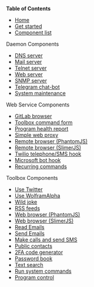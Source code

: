 __Table of Contents__
* [Home](https://github.com/HouzuoGuo/laitos/wiki)
* [Get started](https://github.com/HouzuoGuo/laitos/wiki/Get-started)
* [Component list](https://github.com/HouzuoGuo/laitos/wiki/Component-list)

Daemon Components
* [DNS server](https://github.com/HouzuoGuo/laitos/wiki/Daemon:-DNS-server)
* [Mail server](https://github.com/HouzuoGuo/laitos/wiki/Daemon:-mail-server)
* [Telnet server](https://github.com/HouzuoGuo/laitos/wiki/Daemon:-telnet-server)
* [Web server](https://github.com/HouzuoGuo/laitos/wiki/Daemon:-web-server)
* [SNMP server](https://github.com/HouzuoGuo/laitos/wiki/Daemon:-SNMP-server)
* [Telegram chat-bot](https://github.com/HouzuoGuo/laitos/wiki/Daemon:-telegram-chat-bot)
* [System maintenance](https://github.com/HouzuoGuo/laitos/wiki/Daemon:-system-maintenance)

Web Service Components
* [GitLab browser](https://github.com/HouzuoGuo/laitos/wiki/Web-service:-GitLab-browser)
* [Toolbox command form](https://github.com/HouzuoGuo/laitos/wiki/Web-service:-toolbox-features-form)
* [Program health report](https://github.com/HouzuoGuo/laitos/wiki/Web-service:-program-health-report)
* [Simple web proxy](https://github.com/HouzuoGuo/laitos/wiki/Web-service:-simple-proxy)
* [Remote browser (PhantomJS)](https://github.com/HouzuoGuo/laitos/wiki/Web-service:-remote-browser-(PhantomJS))
* [Remote browser (SlimerJS)](https://github.com/HouzuoGuo/laitos/wiki/Web-service:-remote-browser-(SlimerJS))
* [Twilio telephone/SMS hook](https://github.com/HouzuoGuo/laitos/wiki/Web-service:-Twilio-telephone-SMS-hook)
* [Microsoft bot hook](https://github.com/HouzuoGuo/laitos/wiki/Web-service:-Microsoft-bot-hook)
* [Recurring commands](https://github.com/HouzuoGuo/laitos/wiki/Web-service:-recurring-commands)

Toolbox Components
* [Use Twitter](https://github.com/HouzuoGuo/laitos/wiki/Toolbox-feature:-Twitter)
* [Use WolframAlpha](https://github.com/HouzuoGuo/laitos/wiki/Toolbox-feature:-WolframAlpha)
* [Wild joke](https://github.com/HouzuoGuo/laitos/wiki/Toolbox-feature:-wild-joke)
* [RSS feeds](https://github.com/HouzuoGuo/laitos/wiki/Toolbox-feature:-RSS-reader)
* [Web browser (PhantomJS)](https://github.com/HouzuoGuo/laitos/wiki/Toolbox-feature:-interactive-web-browser-(PhantomJS))
* [Web browser (SlimerJS)](https://github.com/HouzuoGuo/laitos/wiki/Toolbox-feature:-interactive-web-browser-(SlimerJS))
* [Read Emails](https://github.com/HouzuoGuo/laitos/wiki/Toolbox-feature:-reading-emails)
* [Send Emails](https://github.com/HouzuoGuo/laitos/wiki/Toolbox-feature:-sending-emails)
* [Make calls and send SMS](https://github.com/HouzuoGuo/laitos/wiki/Toolbox-feature:-make-calls-and-send-SMS)
* [Public contacts](https://github.com/HouzuoGuo/laitos/wiki/Toolbox-feature:-public-institution-contacts)
* [2FA code generator](https://github.com/HouzuoGuo/laitos/wiki/Toolbox-feature:-two-factor-authentication-code-generator)
* [Password book](https://github.com/HouzuoGuo/laitos/wiki/Toolbox-feature:-find-text-in-AES-encrypted-files)
* [Text search](https://github.com/HouzuoGuo/laitos/wiki/Toolbox-feature:-text-search)
* [Run system commands](https://github.com/HouzuoGuo/laitos/wiki/Toolbox-feature:-run-system-commands)
* [Program control](https://github.com/HouzuoGuo/laitos/wiki/Toolbox-feature:-inspect-and-control-server-environment)
